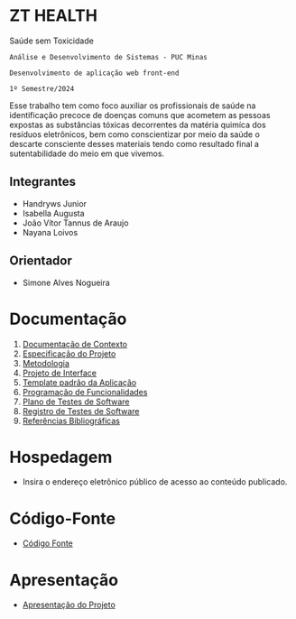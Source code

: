 # ZT HEALTH
Saúde sem Toxicidade

`Análise e Desenvolvimento de Sistemas - PUC Minas`

`Desenvolvimento de aplicação web front-end`

`1º Semestre/2024`

Esse trabalho tem como foco auxiliar os profissionais de saúde na identificação precoce de doenças comuns que acometem as pessoas expostas as substâncias tóxicas decorrentes da matéria
quimíca dos resíduos eletrônicos, bem como conscientizar por meio da saúde o descarte consciente desses materiais tendo como resultado final a sutentabilidade do meio em que vivemos.

## Integrantes

* Handryws Junior
* Isabella Augusta
* João Vítor Tannus de Araujo
* Nayana Loivos

## Orientador

* Simone Alves Nogueira 

# Documentação

<ol>
<li><a href="documentos/01-Documentação de Contexto.md"> Documentação de Contexto</a></li>
<li><a href="documentos/02-Especificação do Projeto.md"> Especificação do Projeto</a></li>
<li><a href="documentos/03-Metodologia.md"> Metodologia</a></li>
<li><a href="documentos/04-Projeto de Interface.md"> Projeto de Interface</a></li>
<li><a href="documentos/05-Template padrão da Aplicação.md"> Template padrão da Aplicação</a></li>
<li><a href="documentos/06-Programação de Funcionalidades.md"> Programação de Funcionalidades</a></li>
<li><a href="documentos/07-Plano de Testes de Software.md"> Plano de Testes de Software</a></li>
<li><a href="documentos/08-Registro de Testes de Software.md"> Registro de Testes de Software</a></li>
<li><a href="documentos/09-Referências.md"> Referências Bibliográficas</a></li>
</ol>

# Hospedagem

* Insira o endereço eletrônico público de acesso ao conteúdo publicado. 

# Código-Fonte

* <a href="codigo-fonte/README.md">Código Fonte</a>

# Apresentação

* <a href="apresentacao/README.md">Apresentação do Projeto</a>
